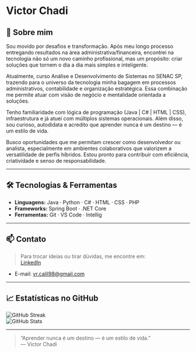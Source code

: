 # Victor Chadi

## 🚀 Sobre mim
Sou movido por desafios e transformação. Após meu longo processo entregando resultados na área administrativa/financeira, encontrei na tecnologia não só um novo caminho profissional, mas um propósito: criar soluções que tornem o dia a dia mais simples e inteligente.

Atualmente, curso Análise e Desenvolvimento de Sistemas no SENAC SP, trazendo para o universo da tecnologia minha bagagem em processos administrativos, contabilidade e organização estratégica. Essa combinação me permite atuar com visão de negócio e mentalidade orientada a soluções.

Tenho familiaridade com lógica de programação (Java | C# | HTML | CSS), infraestrutura e já atuei com múltiplos sistemas operacionais. Além disso, sou curioso, autodidata e acredito que aprender nunca é um destino — é um estilo de vida.

Busco oportunidades que me permitam crescer como desenvolvedor ou analista, especialmente em ambientes colaborativos que valorizem a versatilidade de perfis híbridos. Estou pronto para contribuir com eficiência, criatividade e senso de responsabilidade.

---

## 🛠️ Tecnologias & Ferramentas
- **Linguagens:** Java · Python · C# · HTML · CSS · PHP 
- **Frameworks:** Spring Boot · .NET Core  
- **Ferramentas:** Git · VS Code · Intellig 

---

## 📫 Contato
> Para trocar ideias ou tirar dúvidas, me encontre em:  
[LinkedIn](https://www.linkedin.com/in/victor-chadi-a32002237/)  
- E-mail: vr.calil98@gmail.com

---

## 📈 Estatísticas no GitHub
![GitHub Streak](https://github-readme-streak-stats.herokuapp.com/?user=VRCHADI&theme=dark)  
![GitHub Stats](https://github-readme-stats.vercel.app/api?username=VRCHADI&show_icons=true&theme=radical)

---

> “Aprender nunca é um destino — é um estilo de vida.”  
> — Victor Chadi  
